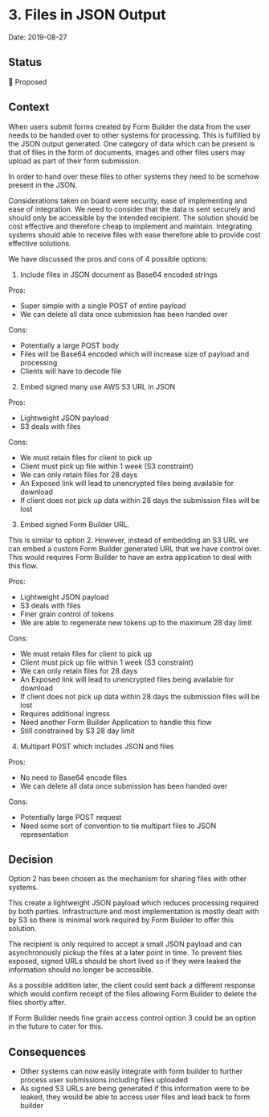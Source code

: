 # 3. Files in JSON Output

Date: 2019-08-27

## Status

🤔 Proposed

## Context

When users submit forms created by Form Builder the data from the user needs to
be handed over to other systems for processing. This is fulfilled by the JSON
output generated. One category of data which can be present is that of files in
the form of documents, images and other files users may upload as part of their
form submission.

In order to hand over these files to other systems they need to be somehow
present in the JSON.

Considerations taken on board were security, ease of implementing and ease of
integration. We need to consider that the data is sent securely and should only
be accessible by the intended recipient. The solution should be cost effective
and therefore cheap to implement and maintain. Integrating systems should able
to receive files with ease therefore able to provide cost effective solutions.

We have discussed the pros and cons of 4 possible options:

1. Include files in JSON document as Base64 encoded strings

Pros:

- Super simple with a single POST of entire payload
- We can delete all data once submission has been handed over

Cons:

- Potentially a large POST body
- Files will be Base64 encoded which will increase size of payload and
processing
- Clients will have to decode file

2. Embed signed many use AWS S3 URL in JSON

Pros:

- Lightweight JSON payload
- S3 deals with files

Cons:

- We must retain files for client to pick up
- Client must pick up file within 1 week (S3 constraint)
- We can only retain files for 28 days
- An Exposed link will lead to unencrypted files being available for download
- If client does not pick up data within 28 days the submission files will be
lost

3. Embed signed Form Builder URL.

This is similar to option 2. However, instead of embedding an S3 URL we can
embed a custom Form Builder generated URL that we have control over. This would
requires Form Builder to have an extra application to deal with this flow.

Pros:

- Lightweight JSON payload
- S3 deals with files
- Finer grain control of tokens
- We are able to regenerate new tokens up to the maximum 28 day limit

Cons:

- We must retain files for client to pick up
- Client must pick up file within 1 week (S3 constraint)
- We can only retain files for 28 days
- An Exposed link will lead to unencrypted files being available for download
- If client does not pick up data within 28 days the submission files will be
lost
- Requires additional ingress
- Need another Form Builder Application to handle this flow
- Still constrained by S3 28 day limit

4. Multipart POST which includes JSON and files

Pros:

- No need to Base64 encode files
- We can delete all data once submission has been handed over

Cons:

- Potentially large POST request
- Need some sort of convention to tie multipart files to JSON representation

## Decision

Option 2 has been chosen as the mechanism for sharing files with other systems.

This create a lightweight JSON payload which reduces processing required by both
parties. Infrastructure and most implementation is mostly dealt with by S3 so
there is minimal work required by Form Builder to offer this solution.

The recipient is only required to accept a small JSON payload and can
asynchronously pickup the files at a later point in time. To prevent files
exposed, signed URLs should be short lived so if they were leaked the
information should no longer be accessible.

As a possible addition later, the client could sent back a different response
which would confirm receipt of the files allowing Form Builder to delete the
files shortly after.

If Form Builder needs fine grain access control option 3 could be an option in
the future to cater for this.

## Consequences

- Other systems can now easily integrate with form builder to further process
user submissions including files uploaded
- As signed S3 URLs are being generated if this information were to be leaked,
they would be able to access user files and lead back to form builder
